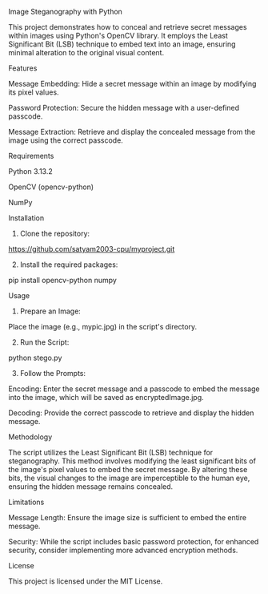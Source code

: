 Image Steganography with Python

This project demonstrates how to conceal and retrieve secret messages within images using Python's OpenCV library. It employs the Least Significant Bit (LSB) technique to embed text into an image, ensuring minimal alteration to the original visual content.

Features

Message Embedding: Hide a secret message within an image by modifying its pixel values.

Password Protection: Secure the hidden message with a user-defined passcode.

Message Extraction: Retrieve and display the concealed message from the image using the correct passcode.


Requirements

Python 3.13.2

OpenCV (opencv-python)

NumPy


Installation

1. Clone the repository:

https://github.com/satyam2003-cpu/myproject.git


2. Install the required packages:

pip install opencv-python numpy



Usage

1. Prepare an Image:

Place the image (e.g., mypic.jpg) in the script's directory.



2. Run the Script:

python stego.py


3. Follow the Prompts:

Encoding: Enter the secret message and a passcode to embed the message into the image, which will be saved as encryptedImage.jpg.

Decoding: Provide the correct passcode to retrieve and display the hidden message.




Methodology

The script utilizes the Least Significant Bit (LSB) technique for steganography. This method involves modifying the least significant bits of the image's pixel values to embed the secret message. By altering these bits, the visual changes to the image are imperceptible to the human eye, ensuring the hidden message remains concealed.

Limitations

Message Length: Ensure the image size is sufficient to embed the entire message.

Security: While the script includes basic password protection, for enhanced security, consider implementing more advanced encryption methods.


License

This project is licensed under the MIT License.


